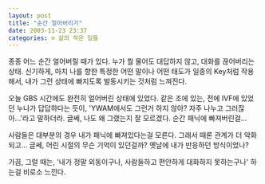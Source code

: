 ```yaml
---
layout: post
title: "순간 얼어버리기"
date: 2003-11-23 23:37
categories: ⊙ 삶의 작은 일들
---
```


종종 어느 순간 얼어버릴 때가 있다. 누가 뭘 물어도 대답하지 않고, 대화를 끊어버리는 상태. 신기하게, 마치 나를 향한 특정한 어떤 말이나 어떤 태도가 일종의 Key처럼 작용해서, 내가 그런 상태에 빠지도록 발동시키는 것처럼 느껴진다.

오늘 GBS 시간에도 완전히 얼어버린 상태에 있었다. 같은 조에 있는, 전에 IVF에 있었던 누나가 답답하다는 듯이, 'YWAM에서도 그런거 하지 않아? 자주 나누고 그러잖아...'라고 말하더라. 글쎄, 나도 왜 그랬는지 잘 모르겠다. 순간 패닉에 빠져버린걸...

사람들은 대부분의 경우 내가 패닉에 빠져있다는걸 모른다. 그래서 때론 관계가 더 악화되고... 글쎄, 어린 시절의 무슨 기억이 있던걸까? 옛날에 내가 반응하던 방식이었나?

가끔, 그럴 때는, '내가 정말 외동이구나, 사람들하고 편안하게 대화하지 못하는구나' 하는걸 비로소 느낀다.

       
